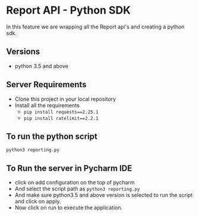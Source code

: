 # Report API - Python SDK
In this feature we are wrapping all the Report api's and creating a python sdk.
## Versions
* python 3.5 and above
## Server Requirements
* Clone this project in your local repository
* Install all the requirements
  * `pip install requests==2.25.1`
  * `pip install ratelimit==2.2.1`
    
## To run the python script 
   `python3 reporting.py`
## To Run the server in Pycharm IDE
* click on add configuration on the top of pycharm
* And select the script path as `python3 reporting.py`
* And make sure python3.5 and above  version is selected to run the script and click on apply.
* Now click on run to execute the application.
    
  